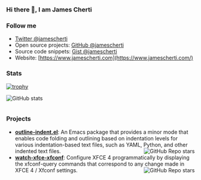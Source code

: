 ### Hi there 👋, I am James Cherti

### Follow me

- [Twitter @jamescherti](https://twitter.com/jamescherti)
- Open source projects: [GitHub @jamescherti](https://github.com/jamescherti)
- Source code snippets: [Gist @jamescherti](https://gist.github.com/jamescherti)
- Website: [https://www.jamescherti.com](https://www.jamescherti.com/)

### Stats

[![trophy](https://github-profile-trophy.vercel.app/?username=jamescherti&title=Stars,Commits,Repositories,PullRequest&theme=flat)](https://github.com/ryo-ma/github-profile-trophy)

![GitHub stats](https://github-readme-stats.vercel.app/api?username=jamescherti&show_icons=true&theme=default)

<div id="header" align="center">
<img src="https://komarev.com/ghpvc/?username=jamescherti&style=for-the-badge&color=orange" alt=""/>
</div>

### Projects

- **[outline-indent.el](https://github.com/jamescherti/outline-indent.el)**: An Emacs package that provides a minor mode that enables code folding and outlining based on indentation levels for various indentation-based text files, such as YAML, Python, and other indented text files. <img align="right" alt="GitHub Repo stars" src="https://img.shields.io/github/stars/jamescherti/outline-indent.el?style=social">
- **[watch-xfce-xfconf](https://github.com/jamescherti/watch-xfce-xfconf)**: Configure XFCE 4 programmatically by displaying the xfconf-query commands that correspond to any change made in XFCE 4 / Xfconf settings. <img align="right" alt="GitHub Repo stars" src="https://img.shields.io/github/stars/jamescherti/watch-xfce-xfconf?style=social">
